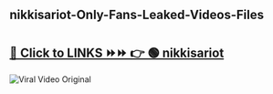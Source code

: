 
 ## nikkisariot-Only-Fans-Leaked-Videos-Files

# <h2><a href="https://mediaupload.pro?nikkisariot">🔗 Click to LINKS ⏩⏩ 👉 🟢 nikkisariot </a></h2>

<a href="https://mediaupload.pro?nikkisariot" rel="nofollow" data-target="animated-image.originalLink"><img src="https://i.ibb.co.com/xMMVF88/686577567.gif" alt="Viral Video Original" style="max-width: 100%; display: inline-block;" data-target="animated-image.originalImage"></a>